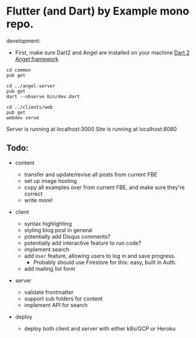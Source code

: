 # Flutter (and Dart) by Example mono repo.

development:

- First, make sure Dart2 and Angel are installed on your machine
[Dart 2](https://dart.dev/get-dart)
[Angel framework](https://github.com/angel-dart)

```text
cd common
pub get

cd ../angel-server
pub get
dart --observe bin/dev.dart

cd ../clients/web
pub get
webdev serve
```

Server is running at localhost:3000
Site is running at localhost:8080


## Todo:

- content
    - transfer and update/revise all posts from current FBE
    - set up image hosting
    - copy all examples over from current FBE, and make sure they're correct
    - write more!
    
- client
    - syntax highlighting
    - styling blog post in general
    - potentially add Disqus comments?
    - potentially add interactive feature to run code?
    - implement search
    - add `User` feature, allowing users to log in and save progress.
        - Probably should use Firestore for this: easy, built in Auth.
    - add mailing list form
    
- server
    - validate frontmatter
    - support sub folders for content
    - implement API for search

- deploy
    - deploy both client and server with either k8s/GCP or Heroku

    
